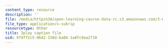 ```yaml
---
content_type: resource
description: ''
file: /media/https%3A/open-learning-course-data-rc.s3.amazonaws.com/3-091sc-introduction-to-solid-state-chemistry-fall-2010/979ff2c59642158dba041a8fc9aa2710_StY_01uUFSY.srt
file_type: application/x-subrip
resourcetype: Other
title: 3play caption file
uid: 979ff2c5-9642-158d-ba04-1a8fc9aa2710
---
```

